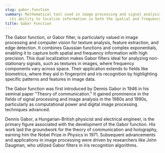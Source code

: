```yaml
---
slug: gabor-function
summary: Mathematical tool used in image processing and signal analysis, known for
  its ability to localize information in both the spatial and frequency domains simultaneously.
title: Gabor Function
---
```


The Gabor function, or Gabor filter, is particularly valued in image processing and computer vision for texture analysis, feature extraction, and edge detection. It combines Gaussian functions and complex exponentials, enabling it to capture both spatial and frequency information with high precision. This dual localization makes Gabor filters ideal for analyzing non-stationary signals, such as textures in images, where frequency components vary across space. Their application extends to fields like biometrics, where they aid in fingerprint and iris recognition by highlighting specific patterns and features in image data.

The Gabor function was first introduced by Dennis Gabor in 1946 in his seminal paper "Theory of communication." It gained prominence in the fields of signal processing and image analysis in the 1980s and 1990s, particularly as computational power and digital image processing techniques advanced.

Dennis Gabor, a Hungarian-British physicist and electrical engineer, is the primary figure associated with the development of the Gabor function. His work laid the groundwork for the theory of communication and holography, earning him the Nobel Prize in Physics in 1971. Subsequent advancements and applications in image processing were driven by researchers like John Daugman, who utilized Gabor filters in iris recognition algorithms.
